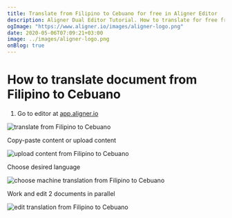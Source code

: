 ```yaml
---
title: Translate from Filipino to Cebuano for free in Aligner Editor
description: Aligner Dual Editor Tutorial. How to translate for free from Filipino to Cebuano. Aligner is multilingual document management platform. 
ogImage: "https://www.aligner.io/images/aligner-logo.png"
date: 2020-05-06T07:09:21+03:00
image: ../images/aligner-logo.png
onBlog: true
---
```


# How to translate document from Filipino to Cebuano

1. Go to editor at [app.aligner.io](https://app.aligner.io "Aligner App web page")

![translate from Filipino to Cebuano](../aligner-blank-editor.png "translate from Filipino to Cebuano")

Copy-paste content or upload content

![upload content from Filipino to Cebuano](../aligner-uploaded-document.png "upload content from Filipino to Cebuano")

Choose desired language

![choose machine translation from Filipino to Cebuano](../aligner-language-dropdown.png "choose machine translation from Filipino to Cebuano")

Work and edit 2 documents in parallel

![edit translation from Filipino to Cebuano](../aligner-double-sitded-editor.png "edit translation from Filipino to Cebuano")

